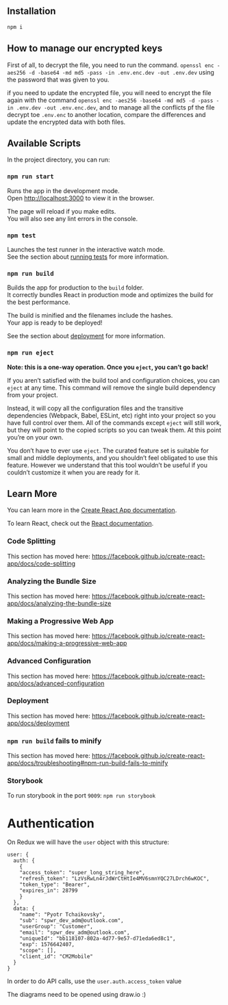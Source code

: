 ## Installation

```bash
npm i
```


## How to manage our encrypted keys

First of all, to decrypt the file, you need to run the command.
`openssl enc -aes256 -d -base64 -md md5 -pass -in .env.enc.dev -out .env.dev`
using the password that was given to you.

if you need to update the encrypted file, you will need to encrypt the file again with the command
`openssl enc -aes256 -base64 -md md5 -d -pass -in .env.dev -out .env.enc.dev`,
and to manage all the conflicts pf the file decrypt toe `.env.enc` to another location,
compare the differences and update the encrypted data with both files.
## Available Scripts

In the project directory, you can run:

### `npm run start`

Runs the app in the development mode.<br>
Open [http://localhost:3000](http://localhost:3000) to view it in the browser.

The page will reload if you make edits.<br>
You will also see any lint errors in the console.

### `npm test`

Launches the test runner in the interactive watch mode.<br>
See the section about [running tests](https://facebook.github.io/create-react-app/docs/running-tests) for more information.

### `npm run build`

Builds the app for production to the `build` folder.<br>
It correctly bundles React in production mode and optimizes the build for the best performance.

The build is minified and the filenames include the hashes.<br>
Your app is ready to be deployed!

See the section about [deployment](https://facebook.github.io/create-react-app/docs/deployment) for more information.

### `npm run eject`

**Note: this is a one-way operation. Once you `eject`, you can’t go back!**

If you aren’t satisfied with the build tool and configuration choices, you can `eject` at any time. This command will remove the single build dependency from your project.

Instead, it will copy all the configuration files and the transitive dependencies (Webpack, Babel, ESLint, etc) right into your project so you have full control over them. All of the commands except `eject` will still work, but they will point to the copied scripts so you can tweak them. At this point you’re on your own.

You don’t have to ever use `eject`. The curated feature set is suitable for small and middle deployments, and you shouldn’t feel obligated to use this feature. However we understand that this tool wouldn’t be useful if you couldn’t customize it when you are ready for it.

## Learn More

You can learn more in the [Create React App documentation](https://facebook.github.io/create-react-app/docs/getting-started).

To learn React, check out the [React documentation](https://reactjs.org/).

### Code Splitting

This section has moved here: https://facebook.github.io/create-react-app/docs/code-splitting

### Analyzing the Bundle Size

This section has moved here: https://facebook.github.io/create-react-app/docs/analyzing-the-bundle-size

### Making a Progressive Web App

This section has moved here: https://facebook.github.io/create-react-app/docs/making-a-progressive-web-app

### Advanced Configuration

This section has moved here: https://facebook.github.io/create-react-app/docs/advanced-configuration

### Deployment

This section has moved here: https://facebook.github.io/create-react-app/docs/deployment

### `npm run build` fails to minify

This section has moved here: https://facebook.github.io/create-react-app/docs/troubleshooting#npm-run-build-fails-to-minify

### Storybook

To run storybook in the port `9009`:
`npm run storybook`

# Authentication

On Redux we will have the `user` object with this structure:
```
user: {
  auth: {
    {
    "access_token": "super_long_string_here",
    "refresh_token": "LzVsRwLn4rJdWrCtHtIe4MV6smnYQC27LDrch6wKOC",
    "token_type": "Bearer",
    "expires_in": 28799
    }
  },
  data: {
    "name": "Pyotr Tchaikovsky",
    "sub": "spwr_dev_adm@outlook.com",
    "userGroup": "Customer",
    "email": "spwr_dev_adm@outlook.com",
    "uniqueId": "bb118107-802a-4d77-9e57-d71eda6ed8c1",
    "exp": 1576642407,
    "scope": [],
    "client_id": "CM2Mobile"
  }
}
```
In order to do API calls, use the `user.auth.access_token` value


The diagrams need to be opened using draw.io :)
